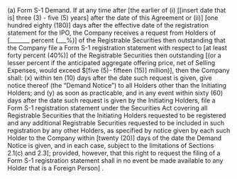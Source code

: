(a)	Form S-1 Demand. If at any time after [the earlier of (i) [[insert date that is]  three (3) - five (5) years] after the date of this Agreement or (ii)] [one hundred eighty (180)] days  after the effective date of the registration statement for the IPO, the Company receives a request from Holders of [_______ percent (___%)]  of the Registrable Securities then outstanding that the Company file a Form S-1 registration statement with respect to [at least forty percent (40%)]  of the Registrable Securities then outstanding [(or a lesser percent if the anticipated aggregate offering price, net of Selling Expenses, would exceed $[five (5)- fifteen (15)] million)], then the Company shall: (x) within ten (10) days after the date such request is given, give notice thereof (the “Demand Notice”) to all Holders other than the Initiating Holders; and (y) as soon as practicable, and in any event within sixty (60) days after the date such request is given by the Initiating Holders, file a Form S-1 registration statement under the Securities Act covering all Registrable Securities that the Initiating Holders requested to be registered and any additional Registrable Securities requested to be included in such registration by any other Holders, as specified by notice given by each such Holder to the Company within [twenty (20)] days of the date the Demand Notice is given, and in each case, subject to the limitations of Sections 2.1(c) and 2.3[; provided, however, that this right to request the filing of a Form S-1 registration statement shall in no event be made available to any Holder that is a Foreign Person] .

